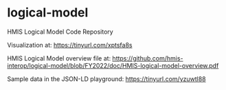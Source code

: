 logical-model
=============

HMIS Logical Model Code Repository

Visualization at: https://tinyurl.com/xptsfa8s

HMIS Logical Model overview file at: https://github.com/hmis-interop/logical-model/blob/FY2022/doc/HMIS-logical-model-overview.pdf

Sample data in the JSON-LD playground: https://tinyurl.com/yzuwtl88
